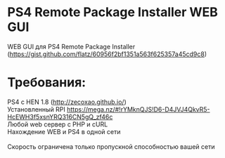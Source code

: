 # PS4 Remote Package Installer WEB GUI

WEB GUI для PS4 Remote Package Installer (https://gist.github.com/flatz/60956f2bf1351a563f625357a45cd9c8)<br />

# Требования:
PS4 с HEN 1.8 (http://zecoxao.github.io/) <br />
Установленный RPI https://mega.nz/#!rYMknQJS!D6-D4JVJ4QkvR5-HcEWH3f5xsnYRQ316CN5gQ_zf46c <br />
Любой web сервер с PHP и cURL <br />
Нахождение WEB и PS4 в одной сети <br />
<br />
Скорость ограничена только пропускной способностью вашей сети
